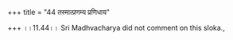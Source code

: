 +++
title = "44 तस्मात्प्रणम्य प्रणिधाय"

+++
।।11.44।। Sri Madhvacharya did not comment on this sloka.,
